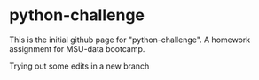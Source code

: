 # python-challenge

This is the initial github page for "python-challenge".  A homework assignment for MSU-data bootcamp.

Trying out some edits in a new branch

